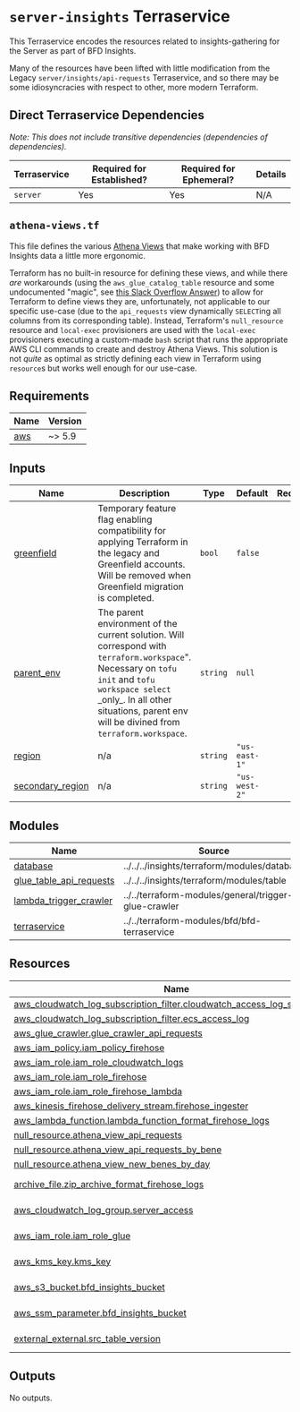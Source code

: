 # `server-insights` Terraservice

This Terraservice encodes the resources related to insights-gathering for the Server as part of BFD Insights.

Many of the resources have been lifted with little modification from the Legacy `server/insights/api-requests` Terraservice, and so there may be some idiosyncracies with respect to other, more modern Terraform.

## Direct Terraservice Dependencies

_Note: This does not include transitive dependencies (dependencies of dependencies)._

| Terraservice | Required for Established? | Required for Ephemeral? | Details |
|---|---|---|---|
| `server` | Yes | Yes | N/A |

## `athena-views.tf`

This file defines the various [Athena Views](https://docs.aws.amazon.com/athena/latest/ug/views.html) that make working with BFD Insights data a little more ergonomic.

Terraform has no built-in resource for defining these views, and while there _are_ workarounds (using the `aws_glue_catalog_table` resource and some undocumented "magic", see [this Slack Overflow Answer](https://stackoverflow.com/a/56347331)) to allow for Terraform to define views they are, unfortunately, not applicable to our specific use-case (due to the `api_requests` view dynamically `SELECT`ing all columns from its corresponding table). Instead, Terraform's `null_resource` resource and `local-exec` provisioners are used with the `local-exec` provisioners executing a custom-made `bash` script that runs the appropriate AWS CLI commands to create and destroy Athena Views. This solution is not _quite_ as optimal as strictly defining each view in Terraform using `resource`s but works well enough for our use-case.

<!-- BEGIN_TF_DOCS -->
<!--WARNING: GENERATED CONTENT with terraform-docs, e.g.
     'terraform-docs --config "$(git rev-parse --show-toplevel)/.terraform-docs.yml" .'
     Manually updating sections between TF_DOCS tags may be overwritten.
     See https://terraform-docs.io/user-guide/configuration/ for more information.
-->
## Requirements

| Name | Version |
|------|---------|
| <a name="requirement_aws"></a> [aws](#requirement\_aws) | ~> 5.9 |

<!--WARNING: GENERATED CONTENT with terraform-docs, e.g.
     'terraform-docs --config "$(git rev-parse --show-toplevel)/.terraform-docs.yml" .'
     Manually updating sections between TF_DOCS tags may be overwritten.
     See https://terraform-docs.io/user-guide/configuration/ for more information.
-->
## Inputs

| Name | Description | Type | Default | Required |
|------|-------------|------|---------|:--------:|
| <a name="input_greenfield"></a> [greenfield](#input\_greenfield) | Temporary feature flag enabling compatibility for applying Terraform in the legacy and Greenfield accounts. Will be removed when Greenfield migration is completed. | `bool` | `false` | no |
| <a name="input_parent_env"></a> [parent\_env](#input\_parent\_env) | The parent environment of the current solution. Will correspond with `terraform.workspace`".<br/>Necessary on `tofu init` and `tofu workspace select` \_only\_. In all other situations, parent env<br/>will be divined from `terraform.workspace`. | `string` | `null` | no |
| <a name="input_region"></a> [region](#input\_region) | n/a | `string` | `"us-east-1"` | no |
| <a name="input_secondary_region"></a> [secondary\_region](#input\_secondary\_region) | n/a | `string` | `"us-west-2"` | no |

<!--WARNING: GENERATED CONTENT with terraform-docs, e.g.
     'terraform-docs --config "$(git rev-parse --show-toplevel)/.terraform-docs.yml" .'
     Manually updating sections between TF_DOCS tags may be overwritten.
     See https://terraform-docs.io/user-guide/configuration/ for more information.
-->
## Modules

| Name | Source | Version |
|------|--------|---------|
| <a name="module_database"></a> [database](#module\_database) | ../../../insights/terraform/modules/database | n/a |
| <a name="module_glue_table_api_requests"></a> [glue\_table\_api\_requests](#module\_glue\_table\_api\_requests) | ../../../insights/terraform/modules/table | n/a |
| <a name="module_lambda_trigger_crawler"></a> [lambda\_trigger\_crawler](#module\_lambda\_trigger\_crawler) | ../../terraform-modules/general/trigger-glue-crawler | n/a |
| <a name="module_terraservice"></a> [terraservice](#module\_terraservice) | ../../terraform-modules/bfd/bfd-terraservice | n/a |

<!--WARNING: GENERATED CONTENT with terraform-docs, e.g.
     'terraform-docs --config "$(git rev-parse --show-toplevel)/.terraform-docs.yml" .'
     Manually updating sections between TF_DOCS tags may be overwritten.
     See https://terraform-docs.io/user-guide/configuration/ for more information.
-->
## Resources

| Name | Type |
|------|------|
| [aws_cloudwatch_log_subscription_filter.cloudwatch_access_log_subscription](https://registry.terraform.io/providers/hashicorp/aws/latest/docs/resources/cloudwatch_log_subscription_filter) | resource |
| [aws_cloudwatch_log_subscription_filter.ecs_access_log](https://registry.terraform.io/providers/hashicorp/aws/latest/docs/resources/cloudwatch_log_subscription_filter) | resource |
| [aws_glue_crawler.glue_crawler_api_requests](https://registry.terraform.io/providers/hashicorp/aws/latest/docs/resources/glue_crawler) | resource |
| [aws_iam_policy.iam_policy_firehose](https://registry.terraform.io/providers/hashicorp/aws/latest/docs/resources/iam_policy) | resource |
| [aws_iam_role.iam_role_cloudwatch_logs](https://registry.terraform.io/providers/hashicorp/aws/latest/docs/resources/iam_role) | resource |
| [aws_iam_role.iam_role_firehose](https://registry.terraform.io/providers/hashicorp/aws/latest/docs/resources/iam_role) | resource |
| [aws_iam_role.iam_role_firehose_lambda](https://registry.terraform.io/providers/hashicorp/aws/latest/docs/resources/iam_role) | resource |
| [aws_kinesis_firehose_delivery_stream.firehose_ingester](https://registry.terraform.io/providers/hashicorp/aws/latest/docs/resources/kinesis_firehose_delivery_stream) | resource |
| [aws_lambda_function.lambda_function_format_firehose_logs](https://registry.terraform.io/providers/hashicorp/aws/latest/docs/resources/lambda_function) | resource |
| [null_resource.athena_view_api_requests](https://registry.terraform.io/providers/hashicorp/null/latest/docs/resources/resource) | resource |
| [null_resource.athena_view_api_requests_by_bene](https://registry.terraform.io/providers/hashicorp/null/latest/docs/resources/resource) | resource |
| [null_resource.athena_view_new_benes_by_day](https://registry.terraform.io/providers/hashicorp/null/latest/docs/resources/resource) | resource |
| [archive_file.zip_archive_format_firehose_logs](https://registry.terraform.io/providers/hashicorp/archive/latest/docs/data-sources/file) | data source |
| [aws_cloudwatch_log_group.server_access](https://registry.terraform.io/providers/hashicorp/aws/latest/docs/data-sources/cloudwatch_log_group) | data source |
| [aws_iam_role.iam_role_glue](https://registry.terraform.io/providers/hashicorp/aws/latest/docs/data-sources/iam_role) | data source |
| [aws_kms_key.kms_key](https://registry.terraform.io/providers/hashicorp/aws/latest/docs/data-sources/kms_key) | data source |
| [aws_s3_bucket.bfd_insights_bucket](https://registry.terraform.io/providers/hashicorp/aws/latest/docs/data-sources/s3_bucket) | data source |
| [aws_ssm_parameter.bfd_insights_bucket](https://registry.terraform.io/providers/hashicorp/aws/latest/docs/data-sources/ssm_parameter) | data source |
| [external_external.src_table_version](https://registry.terraform.io/providers/hashicorp/external/latest/docs/data-sources/external) | data source |

<!--WARNING: GENERATED CONTENT with terraform-docs, e.g.
     'terraform-docs --config "$(git rev-parse --show-toplevel)/.terraform-docs.yml" .'
     Manually updating sections between TF_DOCS tags may be overwritten.
     See https://terraform-docs.io/user-guide/configuration/ for more information.
-->
## Outputs

No outputs.
<!-- END_TF_DOCS -->
